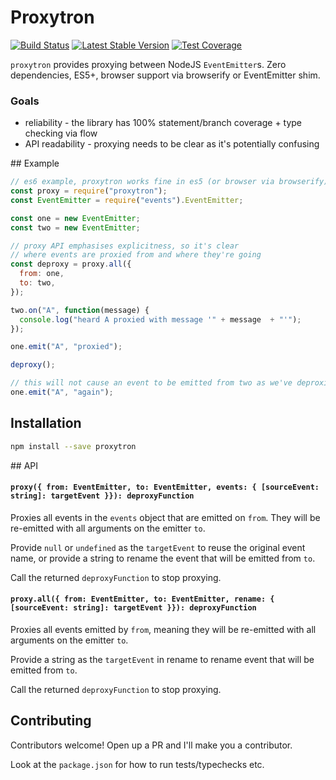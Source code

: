 # Proxytron

[![Build Status](https://travis-ci.org/timruffles/proxytron.svg?branch=master)](https://travis-ci.org/timruffles/proxytron)
[![Latest Stable Version](https://img.shields.io/npm/v/proxytron.svg)](https://www.npmjs.com/package/proxytron)
[![Test Coverage](https://img.shields.io/codecov/c/github/timruffles/proxytron/master.svg)](https://codecov.io/github/timruffles/proxytron?branch=master)

`proxytron` provides proxying between NodeJS `EventEmitter`s. Zero dependencies, ES5+, browser support via browserify or EventEmitter shim.

### Goals

- reliability - the library has 100% statement/branch coverage + type checking via flow
- API readability - proxying needs to be clear as it's potentially confusing

## Example

```js
// es6 example, proxytron works fine in es5 (or browser via browserify)
const proxy = require("proxytron");
const EventEmitter = require("events").EventEmitter;

const one = new EventEmitter;
const two = new EventEmitter;

// proxy API emphasises explicitness, so it's clear
// where events are proxied from and where they're going
const deproxy = proxy.all({
  from: one,
  to: two,
});

two.on("A", function(message) {
  console.log("heard A proxied with message '" + message  + "'");
});

one.emit("A", "proxied");

deproxy();

// this will not cause an event to be emitted from two as we've deproxied
one.emit("A", "again");
```

## Installation

```sh
npm install --save proxytron
```

## API

#### `proxy({ from: EventEmitter, to: EventEmitter, events: { [sourceEvent: string]: targetEvent }}): deproxyFunction`

Proxies all events in the `events` object that are emitted on `from`. They will be re-emitted with all
arguments on the emitter `to`.

Provide `null` or `undefined` as the `targetEvent` to reuse the original event name, or provide a string
to rename the event that will be emitted from `to`.

Call the returned `deproxyFunction` to stop proxying.

#### `proxy.all({ from: EventEmitter, to: EventEmitter, rename: { [sourceEvent: string]: targetEvent }}): deproxyFunction`

Proxies all events emitted by `from`, meaning they will be re-emitted with all arguments on the emitter `to`.

Provide a string as the `targetEvent` in rename to rename event that will be emitted from `to`.

Call the returned `deproxyFunction` to stop proxying.

## Contributing

Contributors welcome! Open up a PR and I'll make you a contributor.

Look at the `package.json` for how to run tests/typechecks etc.
